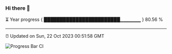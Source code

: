 ### Hi there 👋

⏳ Year progress { ████████████████████████▁▁▁▁▁▁ } 80.56 %

---

⏰ Updated on Sun, 22 Oct 2023 00:51:58 GMT

![Progress Bar CI](https://github.com/liununu/liununu/workflows/Progress%20Bar%20CI/badge.svg)
